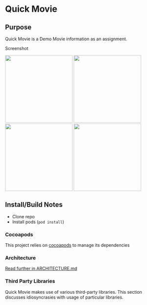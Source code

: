 # Quick Movie

## Purpose
Quick Movie is a Demo Movie information as an assignment.

Screenshot
<p align="left">
  <img src="https://github.com/Faizulkarim/Quick-Movie-MVVM-Router-Builder-/assets/19513689/4b4f3ca5-1cf4-4e28-8989-f1a5e91ae40b" width="220" alt="">
  <img src="https://github.com/Faizulkarim/Quick-Movie-MVVM-Router-Builder-/assets/19513689/821eec72-31ca-4c7b-967d-d6afb4791155" width="220" title="">
  <img src="https://github.com/Faizulkarim/Quick-Movie-MVVM-Router-Builder-/assets/19513689/4c2732b7-49cf-4112-afb5-5dba0c08c8c0" width="220" alt="">
  <img src="https://github.com/Faizulkarim/Quick-Movie-MVVM-Router-Builder-/assets/19513689/73ffd969-64c2-4640-a253-3fbd623ad421" width="220" alt="">
</p>

## Install/Build Notes
* Clone repo
* Install pods (`pod install`)

### Cocoapods
This project relies on [cocoapods](cocapods.org) to manage its dependencies


### Architecture

[Read further in ARCHITECTURE.md](ARCHITECTURE.md)

### Third Party Libraries

Quick Movie makes use of various third-party libraries. This section discusses idiosyncrasies with usage of particular libraries.
